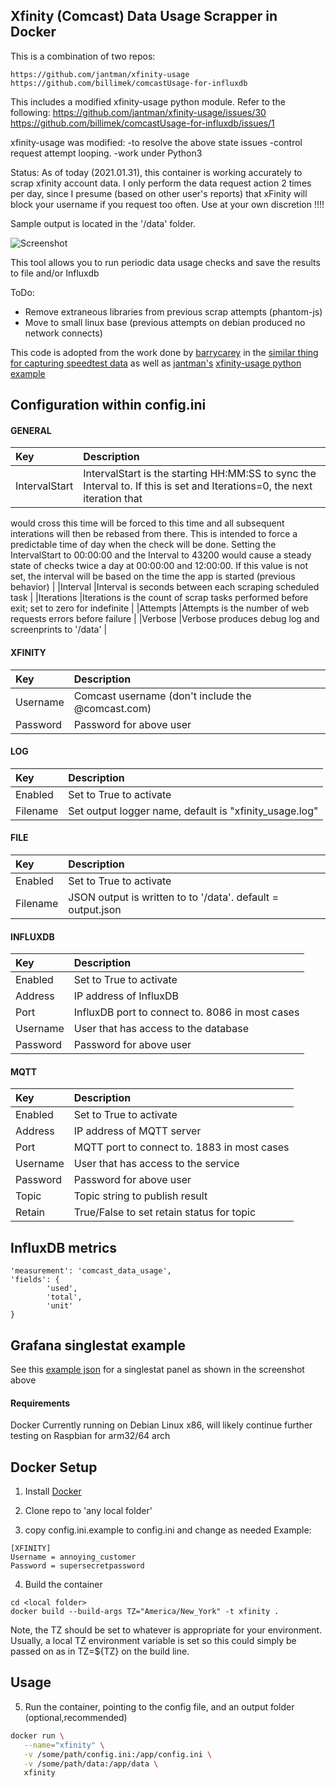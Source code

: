 **Xfinity (Comcast) Data Usage Scrapper in Docker**
------------------------------

This is a combination of two repos:
```
https://github.com/jantman/xfinity-usage
https://github.com/billimek/comcastUsage-for-influxdb
```

This includes a modified xfinity-usage python module. Refer to the following:
https://github.com/jantman/xfinity-usage/issues/30
https://github.com/billimek/comcastUsage-for-influxdb/issues/1

xfinity-usage was modified:
-to resolve the above state issues
-control request attempt looping.
-work under Python3

Status:
As of today (2021.01.31), this container is working accurately to scrap xfinity account data. I only perform the data request action 2 times per day, since I presume (based on other user's reports) that xFinity will block your username if you request too often. Use at your own discretion !!!!

Sample output is located in the '/data' folder.

![Screenshot](images/comcast_grafana_example.png)

This tool allows you to run periodic data usage checks and save the results to file and/or Influxdb

ToDo:

- Remove extraneous libraries from previous scrap attempts (phantom-js)
- Move to small linux base (previous attempts on debian produced no network connects)


This code is adopted from the work done by [barrycarey](https://github.com/barrycarey) in the [similar thing for capturing speedtest data](https://github.com/barrycarey/Speedtest-for-InfluxDB-and-Grafana) as well as [jantman's](https://github.com/jantman) [xfinity-usage python example](https://github.com/jantman/xfinity-usage)

## Configuration within config.ini

#### GENERAL
|Key            |Description                                                                                                         |
|:--------------|:-------------------------------------------------------------------------------------------------------------------|
|IntervalStart  |IntervalStart is the starting HH:MM:SS to sync the Interval to.  If this is set and Iterations=0, the next iteration that
would cross this time will be forced to this time and all subsequent interations will then be rebased from there.  This is intended to force a predictable time of day when
the check will be done.  Setting the IntervalStart to 00:00:00 and the Interval to 43200 would cause a steady state of checks twice a day at 00:00:00 and 12:00:00.  If this value
is not set, the interval will be based on the time the app is started (previous behavior) |
|Interval       |Interval is seconds between each scraping scheduled task                                                            |
|Iterations     |Iterations is the count of scrap tasks performed before exit; set to zero for indefinite                            |
|Attempts       |Attempts is the number of web requests errors before failure                                                        |
|Verbose        |Verbose produces debug log and screenprints to '/data'                                                              |
#### XFINITY
|Key            |Description                                                                                                         |
|:--------------|:-------------------------------------------------------------------------------------------------------------------|
|Username       |Comcast username (don't include the @comcast.com)                                                                   |
|Password       |Password for above user
#### LOG
|Key            |Description                                            |
|:--------------|:------------------------------------------------------|
|Enabled        |Set to True to activate                                |
|Filename       |Set output logger name, default is "xfinity_usage.log" |
#### FILE
|Key            |Description                                                  |
|:--------------|:------------------------------------------------------------|
|Enabled        |Set to True to activate
|Filename       |JSON output is written to to '/data'. default = output.json  |
#### INFLUXDB
| Key      | Description                                      |
|:---------|:-------------------------------------------------|
| Enabled  | Set to True to activate                          |
| Address  | IP address of InfluxDB                           |
| Port     | InfluxDB port to connect to.  8086 in most cases |
| Username | User that has access to the database             |
| Password | Password for above user                          |

#### MQTT
| Key      | Description                                  |
|:---------|:---------------------------------------------|
| Enabled  | Set to True to activate                      |
| Address  | IP address of MQTT server                    |
| Port     | MQTT port to connect to.  1883 in most cases |
| Username | User that has access to the service          |
| Password | Password for above user                      |
| Topic    | Topic string to publish result               |
| Retain   | True/False to set retain status for topic    |



## InfluxDB metrics
```
'measurement': 'comcast_data_usage',
'fields': {
		'used',
		'total',
		'unit'
}
```

## Grafana singlestat example
See this [example json](example.json) for a singlestat panel as shown in the screenshot above




#### Requirements

Docker
Currently running on Debian Linux x86, will likely continue further testing on Raspbian for arm32/64 arch

## Docker Setup

1. Install [Docker](https://www.docker.com/)

2. Clone repo to 'any local folder'

3. copy config.ini.example to config.ini and change as needed
Example:
```
[XFINITY]
Username = annoying_customer
Password = supersecretpassword
```
4. Build the container
```
cd <local folder>
docker build --build-args TZ="America/New_York" -t xfinity .
```

Note, the TZ should be set to whatever is appropriate for your environment.  Usually, a local TZ environment variable is set so this could simply be passed on as in TZ=${TZ} on the build line.

## Usage
5. Run the container, pointing to the config file, and an output folder (optional,recommended)
```bash
docker run \
   --name="xfinity" \
   -v /some/path/config.ini:/app/config.ini \
   -v /some/path/data:/app/data \
   xfinity
```
